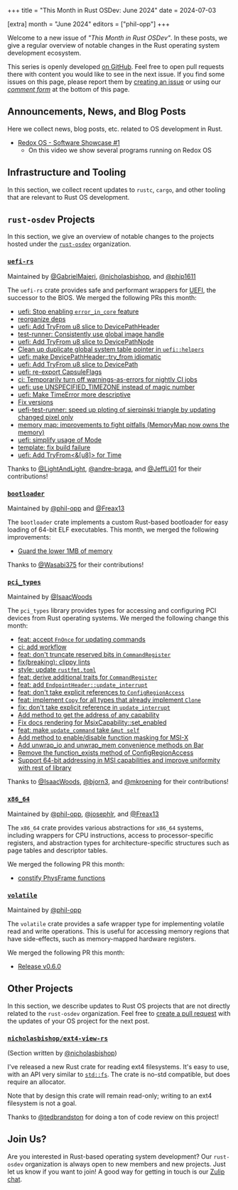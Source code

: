 +++
title = "This Month in Rust OSDev: June 2024"
date = 2024-07-03

[extra]
month = "June 2024"
editors = ["phil-opp"]
+++

Welcome to a new issue of _"This Month in Rust OSDev"_. In these posts, we give a regular overview of notable changes in the Rust operating system development ecosystem.

<!-- more -->

This series is openly developed [on GitHub](https://github.com/rust-osdev/homepage/). Feel free to open pull requests there with content you would like to see in the next issue. If you find some issues on this page, please report them by [creating an issue](https://github.com/rust-osdev/homepage/issues/new) or using our <a href="#comment-form">_comment form_</a> at the bottom of this page.

<!--
    This is a draft for the upcoming "This Month in Rust OSDev (June 2024)" post.
    Feel free to create pull requests against the `next` branch to add your
    content here.
    Please take a look at the past posts on https://rust-osdev.com/ to see the
    general structure of these posts.
-->

## Announcements, News, and Blog Posts

Here we collect news, blog posts, etc. related to OS development in Rust.

- [Redox OS - Software Showcase #1](https://youtu.be/s-gxAsBTPxA?si=IAPJ25EYP-XxS_FB)
  - On this video we show several programs running on Redox OS

<!--
Please follow this template:

- [Title](https://example.com)
  - (optional) Some additional context
-->


## Infrastructure and Tooling

In this section, we collect recent updates to `rustc`, `cargo`, and other tooling that are relevant to Rust OS development.

<!--
    Please use the following template:

- [Title](https://example.com)
  - (optional) Some additional context
-->


## `rust-osdev` Projects

In this section, we give an overview of notable changes to the projects hosted under the [`rust-osdev`](https://github.com/rust-osdev/about) organization.

<!--
    Please use the following template:

    ### [`repo_name`](https://github.com/rust-osdev/repo_name)
    <span class="maintainers">Maintained by [@maintainer_1](https://github.com/maintainer_1)</span>

    The `repo_name` crate ...<<short introduction>>...

    We merged the following changes this month:
    <<changelog, either in list or text form>>
-->

### [`uefi-rs`](https://github.com/rust-osdev/uefi-rs)
<span class="maintainers">Maintained by [@GabrielMajeri](https://github.com/GabrielMajeri), [@nicholasbishop](https://github.com/nicholasbishop), and [@phip1611](https://github.com/phip1611)</span>

The `uefi-rs` crate provides safe and performant wrappers for [UEFI](https://en.wikipedia.org/wiki/Unified_Extensible_Firmware_Interface), the successor to the BIOS. We merged the following PRs this month:

- [uefi: Stop enabling `error_in_core` feature](https://github.com/rust-osdev/uefi-rs/pull/1194)
- [reorganize deps](https://github.com/rust-osdev/uefi-rs/pull/1196)
- [uefi: Add TryFrom u8 slice to DevicePathHeader ](https://github.com/rust-osdev/uefi-rs/pull/1199)
- [test-runner: Consistently use global image handle](https://github.com/rust-osdev/uefi-rs/pull/1189)
- [uefi: Add TryFrom u8 slice to DevicePathNode](https://github.com/rust-osdev/uefi-rs/pull/1197)
- [Clean up duplicate global system table pointer in `uefi::helpers`](https://github.com/rust-osdev/uefi-rs/pull/1188)
- [uefi: make DevicePathHeader::try_from idiomatic](https://github.com/rust-osdev/uefi-rs/pull/1202)
- [uefi: Add TryFrom u8 slice to DevicePath](https://github.com/rust-osdev/uefi-rs/pull/1201)
- [uefi: re-export CapsuleFlags](https://github.com/rust-osdev/uefi-rs/pull/1203)
- [ci: Temporarily turn off warnings-as-errors for nightly CI jobs](https://github.com/rust-osdev/uefi-rs/pull/1206)
- [uefi: use UNSPECIFIED_TIMEZONE instead of magic number](https://github.com/rust-osdev/uefi-rs/pull/1210)
- [uefi: Make TimeError more descriptive](https://github.com/rust-osdev/uefi-rs/pull/1211)
- [Fix versions](https://github.com/rust-osdev/uefi-rs/pull/1187)
- [uefi-test-runner: speed up ploting of sierpinski triangle by updating changed pixel only](https://github.com/rust-osdev/uefi-rs/pull/1209)
- [memory map: improvements to fight pitfalls (MemoryMap now owns the memory)](https://github.com/rust-osdev/uefi-rs/pull/1175)
- [uefi: simplify usage of Mode](https://github.com/rust-osdev/uefi-rs/pull/1214)
- [template: fix build failure](https://github.com/rust-osdev/uefi-rs/pull/1217)
- [uefi: Add TryFrom<&[u8]> for Time](https://github.com/rust-osdev/uefi-rs/pull/1212)

Thanks to [@LightAndLight](https://github.com/LightAndLight), [@andre-braga](https://github.com/andre-braga), and [@JeffLi01](https://github.com/JeffLi01) for their contributions!

<!-- - [chore(deps): lock file maintenance](https://github.com/rust-osdev/uefi-rs/pull/1184) -->
<!-- - [chore(deps): update crate-ci/typos action to v1.22.3](https://github.com/rust-osdev/uefi-rs/pull/1193) -->
<!-- - [chore(deps): lock file maintenance](https://github.com/rust-osdev/uefi-rs/pull/1195) -->
<!-- - [chore(deps): update crate-ci/typos action to v1.22.7](https://github.com/rust-osdev/uefi-rs/pull/1207) -->
<!-- - [chore(deps): lock file maintenance](https://github.com/rust-osdev/uefi-rs/pull/1208) -->
<!-- - [nix/niv: update nixpkgs to nixos-24.05](https://github.com/rust-osdev/uefi-rs/pull/1213) -->
<!-- - [chore(deps): update crate-ci/typos action to v1.22.9](https://github.com/rust-osdev/uefi-rs/pull/1215) -->
<!-- - [chore(deps): lock file maintenance](https://github.com/rust-osdev/uefi-rs/pull/1218) -->

### [`bootloader`](https://github.com/rust-osdev/bootloader)
<span class="maintainers">Maintained by [@phil-opp](https://github.com/phil-opp) and [@Freax13](https://github.com/orgs/rust-osdev/people/Freax13)</span>

The `bootloader` crate implements a custom Rust-based bootloader for easy loading of 64-bit ELF executables. This month, we merged the following improvements:

- [Guard the lower 1MB of memory](https://github.com/rust-osdev/bootloader/pull/446)

Thanks to [@Wasabi375](https://github.com/Wasabi375) for their contributions!


### [`pci_types`](https://github.com/rust-osdev/pci_types)
<span class="maintainers">Maintained by [@IsaacWoods](https://github.com/IsaacWoods)</span>

The `pci_types` library provides types for accessing and configuring PCI devices from Rust operating systems. We merged the following change this month:

- [feat: accept `FnOnce` for updating commands](https://github.com/rust-osdev/pci_types/pull/15)
- [ci: add workflow](https://github.com/rust-osdev/pci_types/pull/17)
- [feat: don't truncate reserved bits in `CommandRegister`](https://github.com/rust-osdev/pci_types/pull/16)
- [fix(breaking): clippy lints](https://github.com/rust-osdev/pci_types/pull/18)
- [style: update `rustfmt.toml`](https://github.com/rust-osdev/pci_types/pull/19)
- [feat: derive additional traits for `CommandRegister`](https://github.com/rust-osdev/pci_types/pull/20)
- [feat: add `EndpointHeader::update_interrupt`](https://github.com/rust-osdev/pci_types/pull/21)
- [feat: don't take explicit references to `ConfigRegionAccess`](https://github.com/rust-osdev/pci_types/pull/22)
- [feat: implement `Copy` for all types that already implement `Clone`](https://github.com/rust-osdev/pci_types/pull/23)
- [fix: don't take explicit reference in `update_interrupt`](https://github.com/rust-osdev/pci_types/pull/24)
- [Add method to get the address of any capability](https://github.com/rust-osdev/pci_types/pull/27)
- [Fix docs rendering for MsixCapability::set_enabled](https://github.com/rust-osdev/pci_types/pull/28)
- [feat: make `update_command` take `&mut self`](https://github.com/rust-osdev/pci_types/pull/32)
- [Add method to enable/disable function masking for MSI-X](https://github.com/rust-osdev/pci_types/pull/29)
- [Add unwrap_io and unwrap_mem convenience methods on Bar](https://github.com/rust-osdev/pci_types/pull/25)
- [Remove the function_exists method of ConfigRegionAccess](https://github.com/rust-osdev/pci_types/pull/26)
- [Support 64-bit addressing in MSI capabilities and improve uniformity with rest of library](https://github.com/rust-osdev/pci_types/pull/33)

Thanks to [@IsaacWoods](https://github.com/IsaacWoods), [@bjorn3](https://github.com/bjorn3), and [@mkroening](https://github.com/mkroening) for their contributions!



### [`x86_64`](https://github.com/rust-osdev/x86_64)
<span class="maintainers">Maintained by [@phil-opp](https://github.com/phil-opp), [@josephlr](https://github.com/orgs/rust-osdev/people/josephlr), and [@Freax13](https://github.com/orgs/rust-osdev/people/Freax13)</span>

The `x86_64` crate provides various abstractions for `x86_64` systems, including wrappers for CPU instructions, access to processor-specific registers, and abstraction types for architecture-specific structures such as page tables and descriptor tables.

We merged the following PR this month:

- [constify PhysFrame functions](https://github.com/rust-osdev/x86_64/pull/489)

### [`volatile`](https://github.com/rust-osdev/volatile)
<span class="maintainers">Maintained by [@phil-opp](https://github.com/phil-opp)</span>

The `volatile` crate provides a safe wrapper type for implementing volatile read and write operations. This is useful for accessing memory regions that have side-effects, such as memory-mapped hardware registers.

We merged the following PR this month:

- [Release v0.6.0](https://github.com/rust-osdev/volatile/pull/64)


## Other Projects

In this section, we describe updates to Rust OS projects that are not directly related to the `rust-osdev` organization. Feel free to [create a pull request](https://github.com/rust-osdev/homepage/pulls) with the updates of your OS project for the next post.

<!--
    Please use the following template:

    ### [`owner_name/repo_name`](https://github.com/rust-osdev/owner_name/repo_name)
    <span class="maintainers">(Section written by [@your_github_name](https://github.com/your_github_name))</span>

    ...<<your project updates>>...
-->

### [`nicholasbishop/ext4-view-rs`](https://github.com/nicholasbishop/ext4-view-rs)
<span class="maintainers">(Section written by [@nicholasbishop](https://github.com/nicholasbishop))</span>

I've released a new Rust crate for reading ext4 filesystems. It's easy to use, with an API very similar to [`std::fs`](https://doc.rust-lang.org/std/fs/index.html). The crate is no-std compatible, but does require an allocator.

Note that by design this crate will remain read-only; writing to an ext4 filesystem is not a goal.

Thanks to [@tedbrandston](https://github.com/tedbrandston) for doing a ton of code review on this project!

## Join Us?

Are you interested in Rust-based operating system development? Our `rust-osdev` organization is always open to new members and new projects. Just let us know if you want to join! A good way for getting in touch is our [Zulip chat](https://rust-osdev.zulipchat.com).
